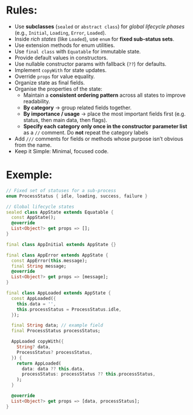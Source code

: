 # Rules:

- Use **subclasses** (`sealed` or `abstract class`) for *global lifecycle phases* (e.g., `Initial`, `Loading`, `Error`, `Loaded`).
- Inside *rich states* (like `Loaded`), use `enum` for **fixed sub-status sets**.
- Use extension methods for enum utilities.
- Use `final class` with `Equatable` for immutable state.
- Provide default values in constructors.
- Use nullable constructor params with fallback (`??`) for defaults.
- Implement `copyWith` for state updates.
- Override `props` for value equality.
- Organize state as final fields.
- Organise the properties of the state:
    - Maintain a **consistent ordering pattern** across all states to improve readability.
    - **By category** → group related fields together.
    - **By importance / usage** → place the most important fields first (e.g. status, then main data, then flags).
    - **Specify each category only once in the constructor parameter list** as a `//` comment. Do **not** repeat the category labels
- Add `///` comments for fields or methods whose purpose isn’t obvious from the name.
- Keep it Simple: Minimal, focused code.

# Exemple:

```dart
// Fixed set of statuses for a sub-process
enum ProcessStatus { idle, loading, success, failure }

// Global lifecycle states
sealed class AppState extends Equatable {
  const AppState();
  @override
  List<Object?> get props => [];
}

final class AppInitial extends AppState {}

final class AppError extends AppState {
  const AppError(this.message);
  final String message;
  @override
  List<Object?> get props => [message];
}

final class AppLoaded extends AppState {
  const AppLoaded({
    this.data = '',
    this.processStatus = ProcessStatus.idle,
  });

  final String data; // example field
  final ProcessStatus processStatus;

  AppLoaded copyWith({
    String? data,
    ProcessStatus? processStatus,
  }) {
    return AppLoaded(
      data: data ?? this.data,
      processStatus: processStatus ?? this.processStatus,
    );
  }

  @override
  List<Object?> get props => [data, processStatus];
}
```